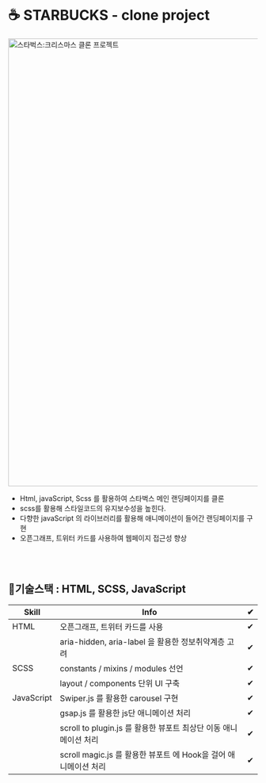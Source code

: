 # ☕ STARBUCKS - clone project
<img width="904" alt="스타벅스:크리스마스 클론 프로젝트" src="https://user-images.githubusercontent.com/84368302/147455904-f264db6e-f531-4bbc-a681-3bca557a5997.PNG">

<br>

  - Html, javaScript, Scss 를 활용하여 스타벅스 메인 랜딩페이지를 클론
  - scss를 활용해 스타일코드의 유지보수성을 높힌다.
  - 다향한 javaScript 의 라이브러리를 활용해 애니메이션이 들어간 랜딩페이지를 구현
  - 오픈그래프, 트위터 카드를 사용하여 웹페이지 접근성 향상

<br>
<br>

## 🔨기술스택 : HTML, SCSS, JavaScript


| Skill   | Info            | ✔   |
| ------ | --------------- | --------------- | 
|HTML     | 오픈그래프, 트위터 카드를 사용| ✔   |
|         | aria-hidden, aria-label 을 활용한 정보취약계층 고려| ✔   |
|SCSS     | constants / mixins / modules 선언| ✔   |
|          | layout / components 단위 UI 구축 | ✔   |
| JavaScript | Swiper.js 를 활용한 carousel 구현 | ✔ |
|            | gsap.js 를 활용한 js단 애니메이션 처리 | ✔ |
|            | scroll to plugin.js 를 활용한 뷰포트 최상단  이동 애니메이션 처리 | ✔ |
|            | scroll magic.js 를 활용한 뷰포트 에 Hook을 걸어  애니메이션 처리 | ✔ |

<br>
<br>

